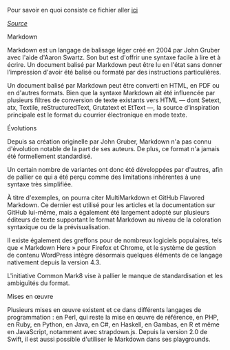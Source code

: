 Pour savoir en quoi consiste ce fichier aller [ici](./README.md)

[*Source*](https://fr.wikipedia.org/wiki/Markdown#:~:text=Markdown%20est%20un%20langage%20de,%C3%A0%20lire%20et%20%C3%A0%20%C3%A9crire.)

Markdown

Markdown est un langage de balisage léger créé en 2004 par John Gruber avec l'aide d'Aaron Swartz. Son but est d'offrir une syntaxe facile à lire et à écrire. Un document balisé par Markdown peut être lu en l'état sans donner l’impression d'avoir été balisé ou formaté par des instructions particulières.

Un document balisé par Markdown peut être converti en HTML, en PDF ou en d'autres formats. Bien que la syntaxe Markdown ait été influencée par plusieurs filtres de conversion de texte existants vers HTML — dont Setext, atx, Textile, reStructuredText, Grutatext et EtText —, la source d’inspiration principale est le format du courrier électronique en mode texte.

Évolutions  

Depuis sa création originelle par John Gruber, Markdown n'a pas connu d'évolution notable de la part de ses auteurs. De plus, ce format n'a jamais été formellement standardisé.

Un certain nombre de variantes ont donc été développées par d'autres, afin de pallier ce qui a été perçu comme des limitations inhérentes à une syntaxe très simplifiée.

À titre d'exemples, on pourra citer MultiMarkdown et GitHub Flavored Markdown. Ce dernier est utilisé pour les articles et la documentation sur GitHub lui-même, mais a également été largement adopté sur plusieurs éditeurs de texte supportant le format Markdown au niveau de la coloration syntaxique ou de la prévisualisation.

Il existe également des greffons pour de nombreux logiciels populaires, tels que « Markdown Here » pour Firefox et Chrome, et le système de gestion de contenu WordPress intègre désormais quelques éléments de ce langage nativement depuis la version 4.3.

L'initiative Common Mark8 vise à pallier le manque de standardisation et les ambiguïtés du format.

Mises en œuvre

Plusieurs mises en œuvre existent et ce dans différents langages de programmation : en Perl, qui reste la mise en œuvre de référence, en PHP, en Ruby, en Python, en Java, en C#, en Haskell, en Gambas, en R et même en JavaScript, notamment avec strapdown.js. Depuis la version 2.0 de Swift, il est aussi possible d'utiliser le Markdown dans ses playgrounds.